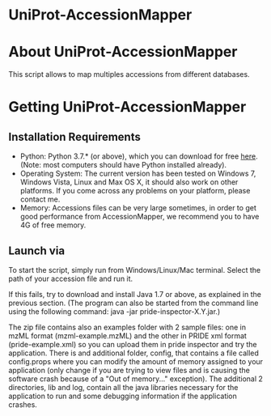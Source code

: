 UniProt-AccessionMapper
===============

# About UniProt-AccessionMapper

This script allows to map multiples accessions from different databases. 

# Getting UniProt-AccessionMapper

## Installation Requirements

* Python: Python 3.7.* (or above), which you can download for free [here](https://www.python.org/downloads/). (Note: most computers should have Python installed already).
* Operating System: The current version has been tested on Windows 7, Windows Vista, Linux and Max OS X, it should also work on other platforms. If you come across any problems on your platform, please contact me.
* Memory: Accessions files can be very large sometimes, in order to get good performance from AccessionMapper, we recommend you to have 4G of free memory.

## Launch via

To start the script, simply run from Windows/Linux/Mac terminal. Select the path of your accession file and run it. 





If this fails, try to download and install Java 1.7 or above, as explained in the previous section. (The program can also be started from the command line using the following command: java -jar pride-inspector-X.Y.jar.)

The zip file contains also an examples folder with 2 sample files: one in mzML format (mzml-example.mzML) and the other in PRIDE xml format (pride-example.xml) so you can upload them in pride inspector and try the application. There is and additional folder, config, that contains a file called config.props where you can modify the amount of memory assigned to your application (only change if you are trying to view files and is causing the software crash because of a "Out of memory..." exception). The additional 2 directories, lib and log, contain all the java libraries necessary for the application to run and some debugging information if the application crashes.
